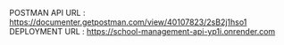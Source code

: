 POSTMAN API URL : https://documenter.getpostman.com/view/40107823/2sB2j1hso1 <br>
DEPLOYMENT URL : https://school-management-api-yp1i.onrender.com
